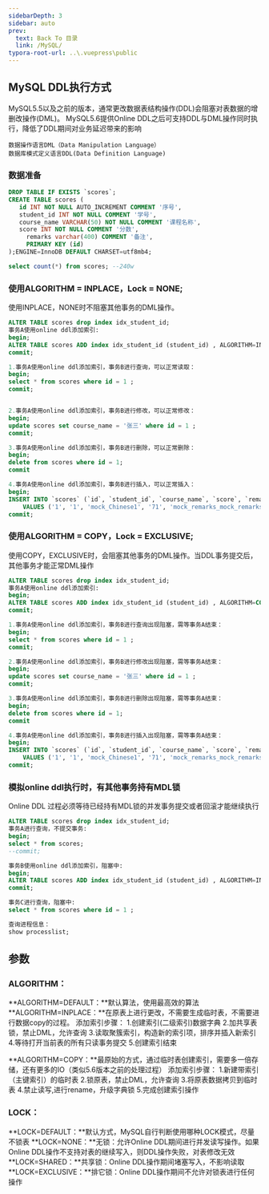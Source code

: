 ```yaml
---
sidebarDepth: 3
sidebar: auto
prev:
  text: Back To 目录
  link: /MySQL/
typora-root-url: ..\.vuepress\public
---
```




## MySQL DDL执行方式

MySQL5.5以及之前的版本，通常更改数据表结构操作(DDL)会阻塞对表数据的增删改操作(DML)。
MySQL5.6提供Online DDL之后可支持DDL与DML操作同时执行，降低了DDL期间对业务延迟带来的影响

```
数据操作语言DML（Data Manipulation Language）
数据库模式定义语言DDL(Data Definition Language)
```

### 数据准备

```sql
DROP TABLE IF EXISTS `scores`;
CREATE TABLE scores (
   id INT NOT NULL AUTO_INCREMENT COMMENT '序号',
   student_id INT NOT NULL COMMENT '学号',
   course_name VARCHAR(50) NOT NULL COMMENT '课程名称',
   score INT NOT NULL COMMENT '分数',
	 remarks varchar(400) COMMENT '备注',
	 PRIMARY KEY (id)
);ENGINE=InnoDB DEFAULT CHARSET=utf8mb4;

select count(*) from scores; --240w
```

### 使用ALGORITHM = INPLACE，Lock = NONE;

使用INPLACE，NONE时不阻塞其他事务的DML操作。

```sql
ALTER TABLE scores drop index idx_student_id;
事务A使用online ddl添加索引:
begin;
ALTER TABLE scores ADD index idx_student_id (student_id) , ALGORITHM=INPLACE, LOCK=NONE;
commit;

1.事务A使用online ddl添加索引，事务B进行查询，可以正常读取：
begin;
select * from scores where id = 1 ;
commit;


2.事务A使用online ddl添加索引，事务B进行修改，可以正常修改：
begin;
update scores set course_name = '张三' where id = 1 ;
commit;

3.事务A使用online ddl添加索引，事务B进行删除，可以正常删除：
begin;
delete from scores where id = 1;
commit

4.事务A使用online ddl添加索引，事务B进行插入，可以正常插入：
begin;
INSERT INTO `scores` (`id`, `student_id`, `course_name`, `score`, `remarks`) 
	VALUES ('1', '1', 'mock_Chinese1', '71', 'mock_remarks_mock_remarks_mock_remarks_mock_remarks_mock_remarks_mock_remarks_mock_remarks_mock_remarks_mock_remarks_mock_remarks_mock_remarks');
commit;
```

### 使用ALGORITHM = COPY，Lock = EXCLUSIVE;

使用COPY，EXCLUSIVE时，会阻塞其他事务的DML操作。当DDL事务提交后，其他事务才能正常DML操作

```sql
ALTER TABLE scores drop index idx_student_id;
事务A使用online ddl添加索引:
begin;
ALTER TABLE scores ADD index idx_student_id (student_id) , ALGORITHM=COPY, LOCK=EXCLUSIVE;
commit;

1.事务A使用online ddl添加索引，事务B进行查询出现阻塞，需等事务A结束：
begin;
select * from scores where id = 1 ;
commit;

2.事务A使用online ddl添加索引，事务B进行修改出现阻塞，需等事务A结束：
begin;
update scores set course_name = '张三' where id = 1 ;
commit;

3.事务A使用online ddl添加索引，事务B进行删除出现阻塞，需等事务A结束：
begin;
delete from scores where id = 1;
commit

4.事务A使用online ddl添加索引，事务B进行插入出现阻塞，需等事务A结束：
begin;
INSERT INTO `scores` (`id`, `student_id`, `course_name`, `score`, `remarks`) 
	VALUES ('1', '1', 'mock_Chinese1', '71', 'mock_remarks_mock_remarks_mock_remarks_mock_remarks_mock_remarks_mock_remarks_mock_remarks_mock_remarks_mock_remarks_mock_remarks_mock_remarks');
commit;
```

### 模拟online ddl执行时，有其他事务持有MDL锁

Online DDL 过程必须等待已经持有MDL锁的并发事务提交或者回滚才能继续执行

```sql
ALTER TABLE scores drop index idx_student_id;
事务A进行查询，不提交事务:
begin;
select * from scores;
--commit;

事务B使用online ddl添加索引，阻塞中:
begin;
ALTER TABLE scores ADD index idx_student_id (student_id) , ALGORITHM=INPLACE, LOCK=NONE;
commit;

事务C进行查询，阻塞中:
select * from scores where id = 1 ;

查询进程信息：
show processlist;
```



## 参数

### **ALGORITHM：**

**ALGORITHM=DEFAULT：**默认算法，使用最高效的算法
**ALGORITHM=INPLACE：**在原表上进行更改，不需要生成临时表，不需要进行数据copy的过程。
添加索引步骤：
1.创建索引(二级索引)数据字典
2.加共享表锁，禁止DML，允许查询
3.读取聚簇索引，构造新的索引项，排序并插入新索引
4.等待打开当前表的所有只读事务提交
5.创建索引结束

**ALGORITHM=COPY：**最原始的方式，通过临时表创建索引，需要多一倍存储，还有更多的IO（类似5.6版本之前的处理过程）
添加索引步骤：
1.新建带索引（主键索引）的临时表
2.锁原表，禁止DML，允许查询
3.将原表数据拷贝到临时表
4.禁止读写,进行rename，升级字典锁
5.完成创建索引操作

### **LOCK：**

**LOCK=DEFAULT：**默认方式，MySQL自行判断使用哪种LOCK模式，尽量不锁表
**LOCK=NONE：**无锁：允许Online DDL期间进行并发读写操作。如果Online DDL操作不支持对表的继续写入，则DDL操作失败，对表修改无效
**LOCK=SHARED：**共享锁：Online DDL操作期间堵塞写入，不影响读取
**LOCK=EXCLUSIVE：**排它锁：Online DDL操作期间不允许对锁表进行任何操作
